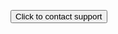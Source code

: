 <html>
  <script type='text/javascript'>
		function initEmbeddedMessaging() {
			try {
				embeddedservice_bootstrap.settings.language = 'en_US'; // For example, enter 'en' or 'en-US'
	
				embeddedservice_bootstrap.init(
					'00D8Z000000sp44',
					'Messaging_for_In_App_and_Web_GitHub',
					'https://infallibletechiemiaw.my.site.com/ESWMessagingforInAppa1676392506026',
					{
						scrt2URL: 'https://infallibletechiemiaw.my.salesforce-scrt.com'
					}
				);
			} catch (err) {
				console.error('Error loading Embedded Messaging: ', err);
			}
		};
  </script>
  <script type='text/javascript' src='../bootstrap.min.js' onload='initEmbeddedMessaging()'></script>
  
  <button id="launchChatButton" onclick="launchChat()">Click to contact support</button>
  
  <script>
      function launchChat() {
          embeddedservice_bootstrap.utilAPI.launchChat()
              .then(() => {
                  disableLaunchChatButton();
              }).catch(() => {
                  hideLaunchChatButton();
              }).finally(() => {
                  logEndUserAttemptToChat();
              });
      }
  </script>
</html>
